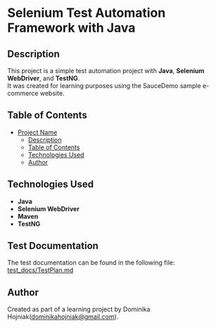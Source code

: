 # Selenium Test Automation Framework with Java

## Description
This project is a simple test automation project with **Java**, **Selenium WebDriver**, and **TestNG**.  
It was created for learning purposes using the SauceDemo sample e-commerce website.

## Table of Contents

- [Project Name](#selenium-test-automation-framework-with-java)
    - [Description](#description)
    - [Table of Contents](#table-of-contents)
    - [Technologies Used](#technologies-used)
    - [Author](#author)

## Technologies Used
- **Java**
- **Selenium WebDriver**
- **Maven**
- **TestNG**

## Test Documentation
The test documentation can be found in the following file:
[test_docs/TestPlan.md](test_docs/TestPlan.md)

## Author
Created as part of a learning project by Dominika Hojniak(dominikahojniak@gmail.com).